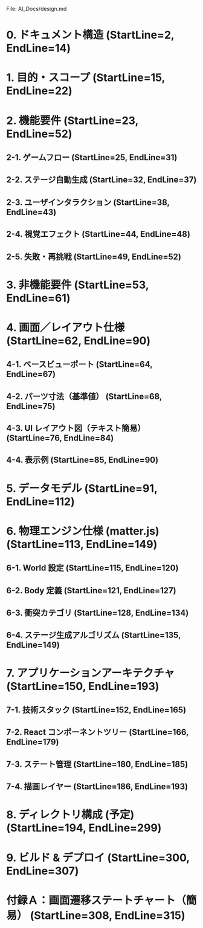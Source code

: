 File: AI_Docs/design.md
# 0. ドキュメント構造 (StartLine=2, EndLine=14)
# 1. 目的・スコープ (StartLine=15, EndLine=22)
# 2. 機能要件 (StartLine=23, EndLine=52)
## 2-1. ゲームフロー (StartLine=25, EndLine=31)
## 2-2. ステージ自動生成 (StartLine=32, EndLine=37)
## 2-3. ユーザインタラクション (StartLine=38, EndLine=43)
## 2-4. 視覚エフェクト (StartLine=44, EndLine=48)
## 2-5. 失敗・再挑戦 (StartLine=49, EndLine=52)
# 3. 非機能要件 (StartLine=53, EndLine=61)
# 4. 画面／レイアウト仕様 (StartLine=62, EndLine=90)
## 4-1. ベースビューポート (StartLine=64, EndLine=67)
## 4-2. パーツ寸法（基準値） (StartLine=68, EndLine=75)
## 4-3. UI レイアウト図（テキスト簡易） (StartLine=76, EndLine=84)
## 4-4. 表示例 (StartLine=85, EndLine=90)
# 5. データモデル (StartLine=91, EndLine=112)
# 6. 物理エンジン仕様 (matter.js) (StartLine=113, EndLine=149)
## 6-1. World 設定 (StartLine=115, EndLine=120)
## 6-2. Body 定義 (StartLine=121, EndLine=127)
## 6-3. 衝突カテゴリ (StartLine=128, EndLine=134)
## 6-4. ステージ生成アルゴリズム (StartLine=135, EndLine=149)
# 7. アプリケーションアーキテクチャ (StartLine=150, EndLine=193)
## 7-1. 技術スタック (StartLine=152, EndLine=165)
## 7-2. React コンポーネントツリー (StartLine=166, EndLine=179)
## 7-3. ステート管理 (StartLine=180, EndLine=185)
## 7-4. 描画レイヤー (StartLine=186, EndLine=193)
# 8. ディレクトリ構成 (予定) (StartLine=194, EndLine=299)
# 9. ビルド & デプロイ (StartLine=300, EndLine=307)
# 付録Ａ：画面遷移ステートチャート（簡易） (StartLine=308, EndLine=315)